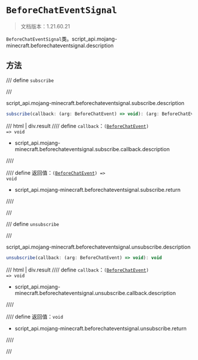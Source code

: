 # `BeforeChatEventSignal`

> 文档版本：1.21.60.21

`BeforeChatEventSignal`类。script_api.mojang-minecraft.beforechateventsignal.description

## 方法

/// define
`subscribe`


///

script_api.mojang-minecraft.beforechateventsignal.subscribe.description

```js
subscribe(callback: (arg: BeforeChatEvent) => void): (arg: BeforeChatEvent) => void
```

/// html | div.result
//// define
`callback`：<code>(<a href="../beforechatevent/">BeforeChatEvent</a>) =&gt; void</code>

- script_api.mojang-minecraft.beforechateventsignal.subscribe.callback.description


////

//// define
返回值：<code>(<a href="../beforechatevent/">BeforeChatEvent</a>) =&gt; void</code>

- script_api.mojang-minecraft.beforechateventsignal.subscribe.return


////

///


/// define
`unsubscribe`


///

script_api.mojang-minecraft.beforechateventsignal.unsubscribe.description

```js
unsubscribe(callback: (arg: BeforeChatEvent) => void): void
```

/// html | div.result
//// define
`callback`：<code>(<a href="../beforechatevent/">BeforeChatEvent</a>) =&gt; void</code>

- script_api.mojang-minecraft.beforechateventsignal.unsubscribe.callback.description


////

//// define
返回值：`void`

- script_api.mojang-minecraft.beforechateventsignal.unsubscribe.return


////

///

